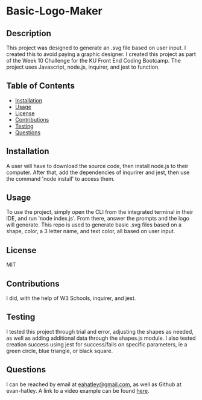 # Basic-Logo-Maker

## Description

  This project was designed to generate an .svg file based on user input. I created this to avoid paying a graphic designer. I created this project as part of the Week 10 Challenge for the KU Front End Coding Bootcamp. The project uses Javascript, node.js, inquirer, and jest to function.

## Table of Contents

- [Installation](#installation)
- [Usage](#usage)
- [License](#license)
- [Contributions](#contributions)
- [Testing](#testing)
- [Questions](#questions)

## Installation

  A user will have to download the source code, then install node.js to their computer. After that, add the dependencies of inqurirer and jest, then use the command 'node install' to access them.

## Usage

To use the project, simply open the CLI from the integrated terminal in their IDE, and run 'node index.js'. From there, answer the prompts and the logo will generate. This repo is used to generate basic .svg files based on a shape, color, a 3 letter name, and text color, all based on user input.

## License

MIT

## Contributions

I did, with the help of W3 Schools, inquirer, and jest.

## Testing

I tested this project through trial and error, adjusting the shapes as needed, as well as adding additional data through the shapes.js module. I also tested creation success using jest for success/fails on specific parameters, ie a green circle, blue triangle, or black square.

## Questions

  I can be reached by email at <eahatley@gmail.com>, as well as Github at evan-hatley. A link to a video example can be found [here](https://drive.google.com/file/d/1xP33m0R3hoMcJaJmxbg_vCWDYG1UF-XE/view).
